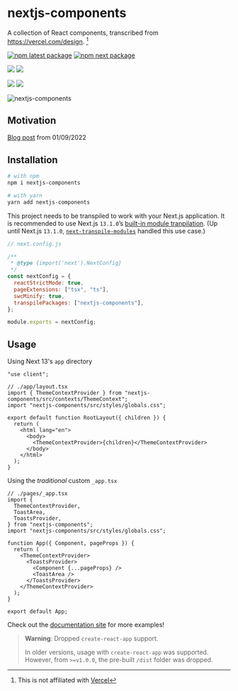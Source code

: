 # nextjs-components

A collection of React components, transcribed from https://vercel.com/design. [^1]

[^1]: This is not affiliated with [Vercel](https://vercel.com)

[![npm latest package](https://img.shields.io/npm/v/nextjs-components/latest.svg)](https://www.npmjs.com/package/nextjs-components) [![npm next package](https://img.shields.io/npm/v/nextjs-components/next.svg)](https://www.npmjs.com/package/nextjs-components)

![](https://badgen.net/bundlephobia/min/nextjs-components) ![](https://badgen.net/bundlephobia/minzip/nextjs-components)

![](https://badgen.net/bundlephobia/dependency-count/nextjs-components) ![](https://badgen.net/bundlephobia/tree-shaking/nextjs-components)

![nextjs-components](https://user-images.githubusercontent.com/26389321/187589104-77ce2ff9-ecbd-47a6-98d2-0e809930b648.jpg)

## Motivation

[Blog post](https://thekevinwang.com/2022/01/09/nextjs-components/) from 01/09/2022

## Installation

```bash
# with npm
npm i nextjs-components
```

```bash
# with yarn
yarn add nextjs-components
```

This project needs to be transpiled to work with your Next.js application. It is recommended to use Next.js `13.1.0`’s [built-in module tranpilation](https://nextjs.org/blog/next-13-1#built-in-module-transpilation-stable). (Up until Next.js `13.1.0`, [`next-transpile-modules`](https://github.com/martpie/next-transpile-modules) handled this use case.)

```js
// next.config.js

/**
 * @type {import('next').NextConfig}
 */
const nextConfig = {
  reactStrictMode: true,
  pageExtensions: ["tsx", "ts"],
  swcMinify: true,
  transpilePackages: ["nextjs-components"],
};

module.exports = nextConfig;
```

## Usage

Using Next 13's `app` directory

```tsx
"use client";

// ./app/layout.tsx
import { ThemeContextProvider } from "nextjs-components/src/contexts/ThemeContext";
import "nextjs-components/src/styles/globals.css";

export default function RootLayout({ children }) {
  return (
    <html lang="en">
      <body>
        <ThemeContextProvider>{children}</ThemeContextProvider>
      </body>
    </html>
  );
}
```

Using the _traditional_ custom `_app.tsx`

```tsx
// ./pages/_app.tsx
import {
  ThemeContextProvider,
  ToastArea,
  ToastsProvider,
} from "nextjs-components";
import "nextjs-components/src/styles/globals.css";

function App({ Component, pageProps }) {
  return (
    <ThemeContextProvider>
      <ToastsProvider>
        <Component {...pageProps} />
        <ToastArea />
      </ToastsProvider>
    </ThemeContextProvider>
  );
}

export default App;
```

Check out the [documentation site](https://nextjs-components-thekevinwang.vercel.app/) for more examples!

> **Warning**: Dropped `create-react-app` support.
>
> In older versions, usage with `create-react-app` was supported. However, from `>=v1.0.0`, the pre-built `/dist` folder was dropped.
